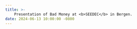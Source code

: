 ```yaml
---
title: >-
    Presentation of Bad Money at <b>SEEDEC</b> in Bergen.
date: 2024-06-13 10:00:00 -0800
---
```

